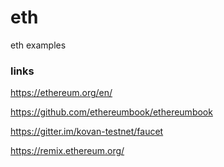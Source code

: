 # eth
eth examples


### links

https://ethereum.org/en/

https://github.com/ethereumbook/ethereumbook

https://gitter.im/kovan-testnet/faucet

https://remix.ethereum.org/

